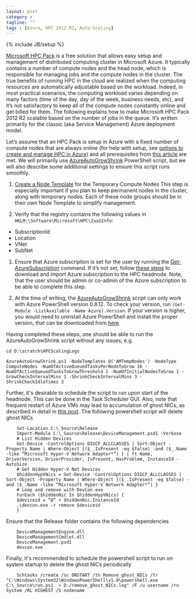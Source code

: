 ```yaml
---
layout: post
category : 
tagline: ""
tags : [Azure, HPC 2012 R2, Auto-Scaling]
---
```

{% include JB/setup %}

[Microsoft HPC Pack](https://technet.microsoft.com/en-us/library/cc514029.aspx) is a free solution that allows easy setup and management of distributed computing cluster in Microsoft Azure. It typically contains a number of compute nodes and the head node, which is responsible for managing jobs and the compute nodes in the cluster.  The true benefits of running HPC in the cloud are realized when the computing resources are automatically adjustable based on the workload. Indeed, in most practical scenarios, the computing workload varies depending on many factors (time of the day, day of the week, business needs, etc), and it’s not satisfactory to keep all of the compute nodes constantly online and get billed for them.  The following explains how to make Microsoft HPC Pack 2012 R2 scalable based on the number of jobs in the queue. It’s written primarily for the classic (aka Service Management) Azure deployment model.

Let’s assume that an HPC Pack is setup in Azure with a fixed number of compute nodes that are always online (for help with setup, see [options to create and manage HPC in Azure](https://azure.microsoft.com/en-us/documentation/articles/virtual-machines-hpcpack-cluster-options/)) and all prerequisites from [this article](https://azure.microsoft.com/en-us/documentation/articles/virtual-machines-hpcpack-cluster-node-autogrowshrink/) are met. We will primarily use [AzureAutoGrowShrink](https://azure.microsoft.com/en-us/documentation/articles/virtual-machines-hpcpack-cluster-node-autogrowshrink/) PowerShell script, but we will also describe some additional settings to ensure this script runs smoothly.

1. [Create a Node Template](https://technet.microsoft.com/en-us/library/cc972903(v=ws.10).aspx) for the Temporary Compute Nodes
This step is especially important if you plan to keep permanent nodes in the cluster, along with temporary nodes. Each of these node groups should be in their own Node Template to simplify management. 

1. Verify that the registry contains the following values in `HKLM:\Software\Microsoft\HPC\IaaSInfo`:
  * SubscriptionId
  * Location
  * VNet
  * SubNet
 

1. Ensure that Azure subscription is set for the user by running the [Get-AzureSubscription](https://msdn.microsoft.com/en-us/library/dn495302.aspx) command. If it’s not set, follow [these steps](https://msdn.microsoft.com/en-us/library/dn385850(v=nav.70).aspx) to download and import Azure subscription to the HPC headnode. Note, that the user should be admin or co-admin of the Azure subscription to be able to complete this step.

1. At the time of writing, the [AzureAutoGrowShrink](https://azure.microsoft.com/en-us/documentation/articles/virtual-machines-hpcpack-cluster-node-autogrowshrink/) script can only work with Azure PowerShell version 0.8.12. To check your version, run `(Get-Module -ListAvailable -Name Azure).Version`. If your version is higher, you would need to uninstall Azure PowerShell and install the proper version, that can be downloaded from [here](http://az412849.vo.msecnd.net/downloads03/azure-powershell.0.8.12.msi).

Having completed these steps, one should be able to run the AzureAutoGrowShrink script without any issues, e.g.

```
cd D:\scratch\HPCScalingLogs
```
```
AzureAutoGrowShrink.ps1 -NodeTemplates @('AMTempNodes') -NodeType ComputeNodes -NumOfActiveQueuedTasksPerNodeToGrow 16 -NumOfActiveQueuedTasksToGrowThreshold 1 -NumOfInitialNodesToGrow 1 -GrowCheckIntervalMins 1 -ShrinkCheckIntervalMins 3 -ShrinkCheckIdleTimes 3
```

Further, it's desirable to schedule the script to run upon start of the headnode. This can be done in the Task Scheduler GUI. Also, note that frequent restart of Azure VMs may lead to accumulation of ghost NICs, as described in detail in [this post](https://systemcenterpoint.wordpress.com/2014/10/16/hidden-network-adapters-in-azure-vm-and-unable-to-access-network-resources/comment-page-1/). The following powershell script will delete ghost NICs

        Set-Location C:\_Source\Release
        Import-Module C:\_Source\Release\DeviceManagement.psd1 -Verbose
        # List Hidden Devices
        Get-Device -ControlOptions DIGCF_ALLCLASSES | Sort-Object -Property Name | Where-Object {($_.IsPresent -eq $false) -and ($_.Name -like “Microsoft Hyper-V Network Adapter*”) } | ft Name, DriverVersion, DriverProvider, IsPresent, HasProblem, InstanceId -AutoSize
        # Get Hidden Hyper-V Net Devices
        $hiddenHypVNics = Get-Device -ControlOptions DIGCF_ALLCLASSES | Sort-Object -Property Name | Where-Object {($_.IsPresent -eq $false) -and ($_.Name -like “Microsoft Hyper-V Network Adapter*”) }
        # Loop and remove with DevCon.exe
        ForEach ($hiddenNic In $hiddenHypVNics) {
        $deviceid = “@” + $hiddenNic.InstanceId
        .\devcon.exe -r remove $deviceid
        } 

Ensure that the Release folder contains the following dependencies

        DeviceManagementEngine.dll
        DeviceManagementCmdlet.dll
        DeviceManagement.psd1
        devcon.exe
        
Finally, it's recommended to schedule the powershell script to run on system startup to delete the ghost NICs periodically

        Schtasks /create /sc ONSTART /tn Remove_ghost_NICs /tr "C:\Windows\System32\WindowsPowerShell\v1.0\powershell.exe C:\_Source\run.ps1  > D:/remove_ghost_NICs.log" /F /u username /ru System /RL HIGHEST /S nodename
        


